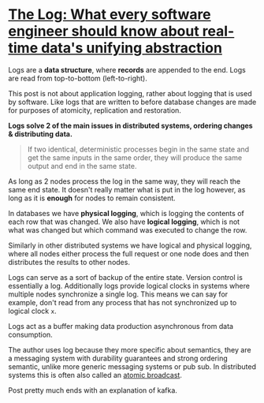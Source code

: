 #   [The Log: What every software engineer should know about real-time data's unifying abstraction](https://engineering.linkedin.com/distributed-systems/log-what-every-software-engineer-should-know-about-real-time-datas-unifying)

Logs are a **data structure**, where **records** are appended to the end. Logs are read from top-to-bottom (left-to-right).

This post is not about application logging, rather about logging that is used by software. Like logs that are written to before database changes are made for purposes of atomicity, replication and restoration.

**Logs solve 2 of the main issues in distributed systems, ordering changes & distributing data.**

> If two identical, deterministic processes begin in the same state and get the same inputs in the same order, they will produce the same output and end in the same state.

As long as 2 nodes process the log in the same way, they will reach the same end state. It doesn't really matter what is put in the log however, as long as it is **enough** for nodes to remain consistent.

In databases we have **physical logging**, which is logging the contents of each row that was changed. We also have **logical logging**, which is not what was changed but which command was executed to change the row.

Similarly in other distributed systems we have logical and physical logging, where all nodes either process the full request or one node does and then distributes the results to other nodes.

Logs can serve as a sort of backup of the entire state. Version control is essentially a log. Additionally logs provide logical clocks in systems where multiple nodes synchronize a single log. This means we can say for example, don't read from any process that has not synchronized up to logical clock `x`.

Logs act as a buffer making data production asynchronous from data consumption.

The author uses log because they more specific about semantics, they are a messaging system with durability guarantees and strong ordering semantic, unlike more generic messaging systems or pub sub. In distributed systems this is often also called an [atomic broadcast](https://en.wikipedia.org/wiki/Atomic_broadcast).

Post pretty much ends with an explanation of kafka.






